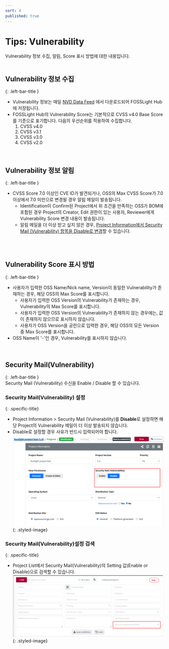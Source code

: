 ```yaml
---
sort: 4
published: true
---
```


# Tips: Vulnerability 
Vulnerability 정보 수집, 알림, Score 표시 방법에 대한 내용입니다.
<br><br>  

## Vulnerability 정보 수집  
{: .left-bar-title }  
- Vulnerability 정보는 매일 [NVD Data Feed](https://nvd.nist.gov/vuln/data-feeds) 에서 다운로드되어 FOSSLight Hub에 저장됩니다.
- FOSSLight Hub의 Vulnerability Score는 기본적으로 CVSS v4.0 Base Score를 기준으로 표기합니다.  다음의 우선순위를 적용하여 수집합니다.  
    1. CVSS v4.0
    2. CVSS v3.1
    3. CVSS v3.0
    4. CVSS v2.0 
<br><br><br>  

## Vulnerability 정보 알림  
{: .left-bar-title }  
- CVSS Score 7.0 이상인 CVE ID가 발견되거나, OSS의 Max CVSS Score가 7.0 이상에서 7.0 미만으로 변경될 경우 알림 메일이 발송됩니다.  
    - Identification이 Confirm된 Project에서 위 조건을 만족하는 OSS가 BOM에 포함된 경우 Project의 Creator, Edit 권한이 있는 사용자, Reviewer에게 Vulnerability Score 변경 내용이 발송됩니다.  
    - 알림 메일을 더 이상 받고 싶지 않은 경우, [Project Information에서 Security Mail (Vulnerability) 항목을 Disable로 변경](https://fosslight.org/hub-guide/tips/4_vul_info/#security-mailvulnerability)할 수 있습니다.  
<br><br><br>  

## Vulnerability Score 표시 방법  
{: .left-bar-title }  
- 사용자가 입력한 OSS Name/Nick name, Version이 동일한 Vulnerability가 존재하는 경우, 해당 OSS의 Max Score를 표시합니다.
    - 사용자가 입력한 OSS Version의 Vulnerability가 존재하는 경우, Vulnerability의 Max Score를 표시합니다.
    - 사용자가 입력한 OSS Version의 Vulnerability가 존재하지 않는 경우에는, 값이 존재하지 않으므로 표시하지 않습니다.
    - 사용자가 OSS Version을 공란으로 입력한 경우, 해당 OSS의 모든 Version 중 Max Score를 표시합니다.
- OSS Name이 '-'인 경우, Vulnerability를 표시하지 않습니다.
<br><br><br>


## Security Mail(Vulnerability)  
{: .left-bar-title }  
Security Mail (Vulnerability) 수신을 Enable / Disable 할 수 있습니다.  


### Security Mail(Vulnerability) 설정
{: .specific-title}
- Project Information >  Security Mail (Vulnerability)를 **Disable**로 설정하면 해당 Project의 Vulnerability 메일이 더 이상 발송되지 않습니다.
- Disable로 설정할 경우 사유가 반드시 입력되어야 합니다.  
![vul_mail_setting](../images/vulnerability/vul_mail_setting.png){: .styled-image} 

### Security Mail(Vulnerability)설정 검색 
{: .specific-title}
 - Project List에서 Security Mail(Vulnerability)의 Setting 값(Enable or Disable)으로 검색할 수 있습니다.  
![vul_mail_search](../images/vulnerability/vul_mail_search.png){: .styled-image} 

